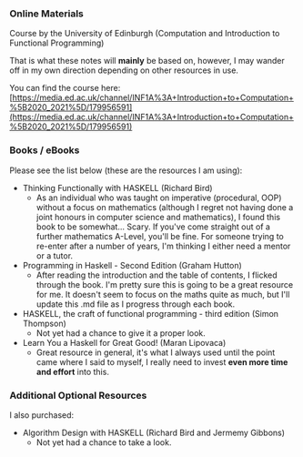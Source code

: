 ### Online Materials

Course by the University of Edinburgh (Computation and Introduction to Functional Programming)

That is what these notes will **mainly** be based on, however, I may wander off in my own direction depending on other resources in use.

You can find the course here: [https://media.ed.ac.uk/channel/INF1A%3A+Introduction+to+Computation+%5B2020_2021%5D/179956591](https://media.ed.ac.uk/channel/INF1A%3A+Introduction+to+Computation+%5B2020_2021%5D/179956591)

### Books / eBooks

Please see the list below (these are the resources I am using):

* Thinking Functionally with HASKELL (Richard Bird)
	* As an individual who was taught on imperative (procedural, OOP) without a focus on mathematics (although I regret not having done a joint honours in computer science and mathematics), I found this book to be somewhat... Scary. If you've come straight out of a further mathematics A-Level, you'll be fine. For someone trying to re-enter after a number of years, I'm thinking I either need a mentor or a tutor.
* Programming in Haskell - Second Edition (Graham Hutton)
	* After reading the introduction and the table of contents, I flicked through the book. I'm pretty sure this is going to be a great resource for me. It doesn't seem to focus on the maths quite as much, but I'll update this .md file as I progress through each book.
* HASKELL, the craft of functional programming - third edition (Simon Thompson)
	* Not yet had a chance to give it a proper look.
* Learn You a Haskell for Great Good! (Maran Lipovaca)
	* Great resource in general, it's what I always used until the point came where I said to myself, I really need to invest **even more time and effort** into this.

### Additional Optional Resources

I also purchased:

* Algorithm Design with HASKELL (Richard Bird and Jermemy Gibbons)
	* Not yet had a chance to take a look.
